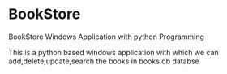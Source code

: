 # BookStore
BookStore Windows Application with python Programming

This is a python based windows application with which we can add,delete,update,search the books in books.db databse
